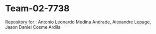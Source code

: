 # Team-02-7738
Repository for : Antonio Leonardo Medina Andrade, Alexandre Lepage, Jason Daniel Cosme Ardila
